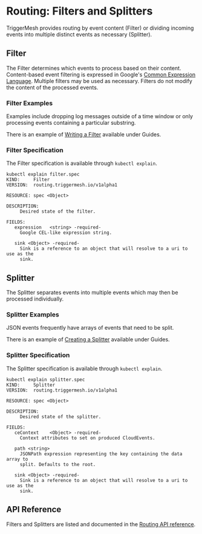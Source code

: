 # Routing: Filters and Splitters

TriggerMesh provides routing by event content (Filter) or dividing incoming events into multiple distinct events as necessary (Splitter).

## Filter

The Filter determines which events to process based on their content. Content-based event filtering is expressed in Google's [Common Expression Language](https://opensource.google/projects/cel). Multiple filters may be used as necessary. Filters do not modify the content of the processed events.

### Filter Examples

Examples include dropping log messages outside of a time window or only processing events containing a particular substring.

There is an example of [Writing a Filter](../guides/writingafilter.md) available under Guides.

### Filter Specification

The Filter specification is available through `kubectl explain`.

```console
kubectl explain filter.spec
KIND:     Filter
VERSION:  routing.triggermesh.io/v1alpha1

RESOURCE: spec <Object>

DESCRIPTION:
     Desired state of the filter.

FIELDS:
   expression	<string> -required-
     Google CEL-like expression string.

   sink	<Object> -required-
     Sink is a reference to an object that will resolve to a uri to use as the
     sink.
```

## Splitter

The Splitter separates events into multiple events which may then be processed individually.

### Splitter Examples

JSON events frequently have arrays of events that need to be split.

There is an example of [Creating a Splitter](../guides/creatingasplitter.md) available under Guides.

### Splitter Specification

The Splitter specification is available through `kubectl explain`.

```console
kubectl explain splitter.spec
KIND:     Splitter
VERSION:  routing.triggermesh.io/v1alpha1

RESOURCE: spec <Object>

DESCRIPTION:
     Desired state of the splitter.

FIELDS:
   ceContext	<Object> -required-
     Context attributes to set on produced CloudEvents.

   path	<string>
     JSONPath expression representing the key containing the data array to
     split. Defaults to the root.

   sink	<Object> -required-
     Sink is a reference to an object that will resolve to a uri to use as the
     sink.
```

## API Reference

Filters and Splitters are listed and documented in the [Routing API reference](../reference/routing.md).
